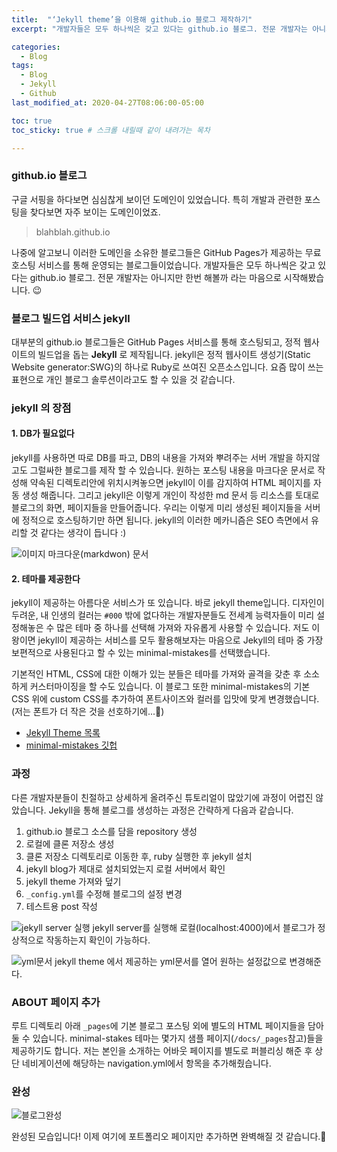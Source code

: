 ```yaml
---
title:  "‘Jekyll theme’을 이용해 github.io 블로그 제작하기"
excerpt: "개발자들은 모두 하나씩은 갖고 있다는 github.io 블로그. 전문 개발자는 아니지만 한번 해볼까 라는 마음으로 시작해봤습니다."

categories:
  - Blog
tags:
  - Blog
  - Jekyll
  - Github
last_modified_at: 2020-04-27T08:06:00-05:00

toc: true
toc_sticky: true # 스크롤 내릴때 같이 내려가는 목차

---
```


### github.io 블로그
구글 서핑을 하다보면 심심찮게 보이던 도메인이 있었습니다.
특히 개발과 관련한 포스팅을 찾다보면 자주 보이는 도메인이었죠.

>blahblah.github.io

나중에 알고보니 이러한 도메인을 소유한 블로그들은 GitHub Pages가 제공하는 무료 호스팅 서비스를 통해 운영되는 블로그들이었습니다. 개발자들은 모두 하나씩은 갖고 있다는 github.io 블로그.
전문 개발자는 아니지만 한번 해볼까 라는 마음으로 시작해봤습니다. 😉


### 블로그 빌드업 서비스 jekyll
대부분의 github.io 블로그들은 GitHub Pages 서비스를 통해 호스팅되고, 정적 웹사이트의 빌드업을 돕는 **Jekyll** 로 제작됩니다. jekyll은 정적 웹사이트 생성기(Static Website generator:SWG)의 하나로 Ruby로 쓰여진 오픈소스입니다. 요즘 많이 쓰는 표현으로 개인 블로그 솔루션이라고도 할 수 있을 것 같습니다.

### jekyll 의 장점

#### 1. DB가 필요없다
jekyll를 사용하면 따로 DB를 파고, DB의 내용을 가져와 뿌려주는 서버 개발을 하지않고도 그럴싸한 블로그를 제작 할 수 있습니다. 원하는 포스팅 내용을 마크다운 문서로 작성해 약속된 디렉토리안에 위치시켜놓으면 jekyll이 이를 감지하여 HTML 페이지를 자동 생성 해줍니다. 그리고 jekyll은 이렇게 개인이 작성한 md 문서 등 리소스를 토대로 블로그의 화면, 페이지들을 만들어줍니다. 우리는 이렇게 미리 생성된 페이지들을 서버에 정적으로 호스팅하기만 하면 됩니다. jekyll의 이러한 메카니즘은 SEO 측면에서 유리할 것 같다는 생각이 듭니다 :)

![이미지](https://clamwell.github.io//assets/images/post01/img02.JPG "md문서")
<span class="sm">마크다운(markdwon) 문서</span>


#### 2. 테마를 제공한다
jekyll이 제공하는 아름다운 서비스가 또 있습니다. 바로 jekyll theme입니다. 디자인이 두려운, 내 인생의 컬러는 `#000` 밖에 없다하는 개발자분들도 전세계 능력자들이 미리 설정해놓은 수 많은 테마 중 하나를 선택해 가져와 자유롭게 사용할 수 있습니다. 저도 이왕이면 jekyll이 제공하는 서비스를 모두 활용해보자는 마음으로 Jekyll의 테마 중 가장 보편적으로 사용된다고 할 수 있는 minimal-mistakes를 선택했습니다.

기본적인 HTML, CSS에 대한 이해가 있는 분들은 테마를 가져와 골격을 갖춘 후 소소하게 커스터마이징을 할 수도 있습니다. 이 블로그 또한 minimal-mistakes의 기본 CSS 위에 custom CSS를 추가하여 폰트사이즈와 컬러를 입맛에 맞게 변경했습니다.(저는 폰트가 더 작은 것을 선호하기에...🤭)

* [Jekyll Theme 목록](http://jekyllthemes.org/)
* [minimal-mistakes 깃헙](https://github.com/mmistakes/minimal-mistakes)



### 과정
다른 개발자분들이 친절하고 상세하게 올려주신 튜토리얼이 많았기에 과정이 어렵진 않았습니다. Jekyll을 통해 블로그를 생성하는 과정은 간략하게 다음과 같습니다.

1. github.io 블로그 소스를 담을 repository 생성
2. 로컬에 클론 저장소 생성
3. 클론 저장소 디렉토리로 이동한 후, ruby 실행한 후 jekyll 설치
4. jekyll blog가 제대로 설치되었는지 로컬 서버에서 확인
5. jekyll theme 가져와 덮기
6. `_config.yml`를 수정해 블로그의 설정 변경
7. 테스트용 post 작성

![jekyll server 실행](https://clamwell.github.io//assets/images/post01/img03.jpg "jekyll server 실행")
<span class="sm">jekyll server를 실행해 로컬(localhost:4000)에서 블로그가 정상적으로 작동하는지 확인이 가능하다.</span>

![yml문서](https://clamwell.github.io//assets/images/post01/img01.JPG "yml문서")
<span class="sm">jekyll theme 에서 제공하는 yml문서를 열어 원하는 설정값으로 변경해준다.</span>


### ABOUT 페이지 추가
루트 디렉토리 아래 `_pages`에 기본 블로그 포스팅 외에 별도의 HTML 페이지들을 담아 둘 수 있습니다. minimal-stakes 테마는 몇가지 샘플 페이지(`/docs/_pages`참고)들을 제공하기도 합니다. 저는 본인을 소개하는 어바웃 페이지를 별도로 퍼블리싱 해준 후 상단 네비게이션에 해당하는 navigation.yml에서 항목을 추가해줬습니다.


### 완성

![블로그완성](https://clamwell.github.io//assets/images/post01/img04.jpg "블로그완성")

완성된 모습입니다!
이제 여기에 포트폴리오 페이지만 추가하면 완벽해질 것 같습니다.🥰
